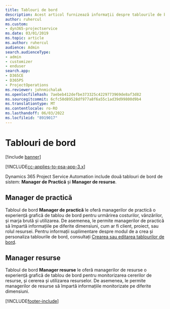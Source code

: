 ```yaml
---
title: Tablouri de bord
description: Acest articol furnizează informații despre tablourile de bord de raportare care sunt incluse în Dynamics 365 Project Service Automation.
author: ruhercul
ms.custom:
- dyn365-projectservice
ms.date: 03/01/2019
ms.topic: article
ms.author: ruhercul
audience: Admin
search.audienceType:
- admin
- customizer
- enduser
search.app:
- D365CE
- D365PS
- ProjectOperations
ms.reviewer: johnmichalak
ms.openlocfilehash: 7aebeb412defbe373325c4229773969de8af3d82
ms.sourcegitcommit: 6cfc50d89528df977a8f6a55c1ad39d99800d9b4
ms.translationtype: MT
ms.contentlocale: ro-RO
ms.lasthandoff: 06/03/2022
ms.locfileid: "8919017"
---
```

# <a name="dashboards"></a>Tablouri de bord

[!include [banner](../includes/psa-now-project-operations.md)]

[!INCLUDE[cc-applies-to-psa-app-3.x](../includes/cc-applies-to-psa-app-3x.md)]

Dynamics 365 Project Service Automation include două tablouri de bord de sistem: **Manager de Practică** și **Manager de resurse**.

## <a name="practice-manager"></a>Manager de practică 

Tabloul de bord **Manager de practică** le oferă managerilor de practică o experiență grafică de tablou de bord pentru urmărirea costurilor, vânzărilor, și marja brută și utilizarea. De asemenea, le permite managerilor de practică să împartă informațiile pe diferite dimensiuni, cum ar fi client, proiect, sau rolul resursei. Pentru informații suplimentare despre modul de a crea și personaliza tablourile de bord, consultați [Crearea sau editarea tablourilor de bord](/dynamics365/customerengagement/on-premises/customize/create-edit-dashboards).

## <a name="resource-manager"></a>Manager resurse 

Tabloul de bord **Manager resurse** le oferă managerilor de resurse o experiență grafică de tablou de bord pentru monitorizarea cererilor de resurse, și cererea și utilizarea resurselor. De asemenea, le permite managerilor de resurse să împartă informațiile monitorizate pe diferite dimensiuni.


[!INCLUDE[footer-include](../includes/footer-banner.md)]
